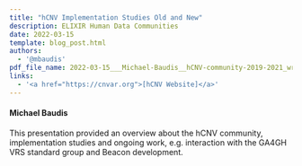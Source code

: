 ```yaml
---
title: "hCNV Implementation Studies Old and New"
description: ELIXIR Human Data Communities
date: 2022-03-15
template: blog_post.html 
authors:
  - '@mbaudis'
pdf_file_name: 2022-03-15___Michael-Baudis__hCNV-community-2019-2021_wrap-up.pdf
links:
  - '<a href="https://cnvar.org">[hCNV Website]</a>'
---
```


#### Michael Baudis

This presentation provided an overview about the hCNV community, implementation studies
and ongoing work, e.g. interaction with the GA4GH VRS standard group and Beacon development.
